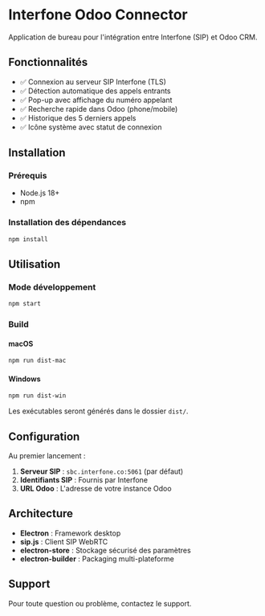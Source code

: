 # Interfone Odoo Connector

Application de bureau pour l'intégration entre Interfone (SIP) et Odoo CRM.

## Fonctionnalités

- ✅ Connexion au serveur SIP Interfone (TLS)
- ✅ Détection automatique des appels entrants
- ✅ Pop-up avec affichage du numéro appelant
- ✅ Recherche rapide dans Odoo (phone/mobile)
- ✅ Historique des 5 derniers appels
- ✅ Icône système avec statut de connexion

## Installation

### Prérequis
- Node.js 18+
- npm

### Installation des dépendances
```bash
npm install
```

## Utilisation

### Mode développement
```bash
npm start
```

### Build

#### macOS
```bash
npm run dist-mac
```

#### Windows
```bash
npm run dist-win
```

Les exécutables seront générés dans le dossier `dist/`.

## Configuration

Au premier lancement :

1. **Serveur SIP** : `sbc.interfone.co:5061` (par défaut)
2. **Identifiants SIP** : Fournis par Interfone
3. **URL Odoo** : L'adresse de votre instance Odoo

## Architecture

- **Electron** : Framework desktop
- **sip.js** : Client SIP WebRTC
- **electron-store** : Stockage sécurisé des paramètres
- **electron-builder** : Packaging multi-plateforme

## Support

Pour toute question ou problème, contactez le support.